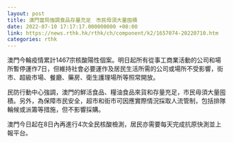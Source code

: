 ```yaml
---
layout: post
title: 澳門當局強調食品存量充足　市民毋須大量囤積
date: 2022-07-10 17:17:17.000000000 +08:00
link: https://news.rthk.hk/rthk/ch/component/k2/1657074-20220710.htm
categories: rthk
---
```


澳門今輪疫情累計1467宗核酸陽性個案。明日起所有從事工商業活動的公司和場所暫停運作7日，但維持社會必要運作及居民生活所需的公司或場所不受影響，街市、超級市場、餐廳、藥房、衛生護理場所等照常開放。

民防行動中心強調，澳門的鮮活食品、糧油食品來貨和存量充足，市民毋須大量囤積。另外，為保障市民安全，超市和街市可因應實際情況採取人流管制，包括排隊輪候或派籌等措施，但不影響採購。

澳門今日起在8日內再進行4次全民核酸檢測，居民亦需要每天完成抗原快測並上報平台。
